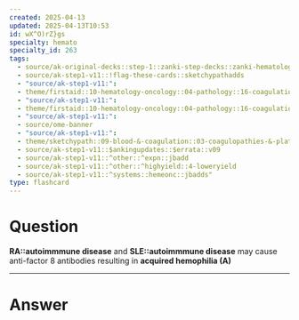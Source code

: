 ```yaml
---
created: 2025-04-13
updated: 2025-04-13T10:53
id: wX^O)rZ}gs
specialty: hemato
specialty_id: 263
tags:
  - source/ak-original-decks::step-1::zanki-step-decks::zanki-hematology-&-oncology::pathoma-hematology
  - source/ak-step1-v11::!flag-these-cards::sketchypathadds
  - "source/ak-step1-v11:": 
  - theme/firstaid::10-hematology-oncology::04-pathology::16-coagulation-disorders
  - "source/ak-step1-v11:": 
  - theme/firstaid::10-hematology-oncology::04-pathology::16-coagulation-disorders::hemophilia
  - "source/ak-step1-v11:": 
  - source/ome-banner
  - "source/ak-step1-v11:": 
  - theme/sketchypath::09-blood-&-coagulation::03-coagulopathies-&-platelet-disorders::03-inherited-coagulation-defects
  - source/ak-step1-v11::$ankingupdates::$errata::v09
  - source/ak-step1-v11::^other::^expn::jbadd
  - source/ak-step1-v11::^other::^highyield::4-loweryield
  - source/ak-step1-v11::^systems::hemeonc::jbadds"
type: flashcard
---
```


# Question
**RA::autoimmmune disease** and **SLE::autoimmmune disease** may cause anti-factor 8 antibodies resulting in **acquired hemophilia (A)**

---

# Answer
